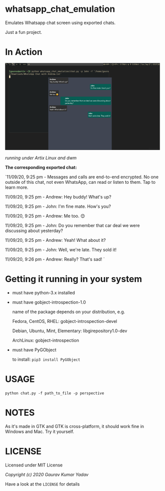# whatsapp_chat_emulation
Emulates Whatsapp chat screen using exported chats.

Just a fun project.

# In Action

![Alt text](in_action.png?raw=true "running under Artix Linux and dwm")

*running under Artix Linux and dwm*

**The corresponding exported chat:**

`11/09/20, 9:25 pm - Messages and calls are end-to-end encrypted. No one outside of this chat, not even WhatsApp, can read or listen to them. Tap to learn more.

11/09/20, 9:25 pm - Andrew: Hey buddy! What's up?

11/09/20, 9:25 pm - John: I'm fine mate. How's you?

11/09/20, 9:25 pm - Andrew: Me too. 😊

11/09/20, 9:25 pm - John: Do you remember that car deal we were discussing about yesterday?

11/09/20, 9:25 pm - Andrew: Yeah! What about it?

11/09/20, 9:25 pm - John: Well, we're late. They sold it!

11/09/20, 9:26 pm - Andrew: Really? That's sad!
`

# Getting it running in your system
* must have python-3.x installed
* must have gobject-introspection-1.0
    
    name of the package depends on your distribution, e.g.

    Fedora, CentOS, RHEL: gobject-introspection-devel

    Debian, Ubuntu, Mint, Elementary: libgirepository1.0-dev

    ArchLinux: gobject-introspection

* must have PyGObject

    to install: `pip3 install PyGObject`

# USAGE
 `python chat.py -f path_to_file -p perspective`

# NOTES
As it's made in GTK and GTK is cross-platform, it should work fine in Windows and Mac. Try it yourself.

# LICENSE
Licensed under MIT License

*Copyright (c) 2020 Gaurav Kumar Yadav*

Have a look at the `LICENSE` for details

